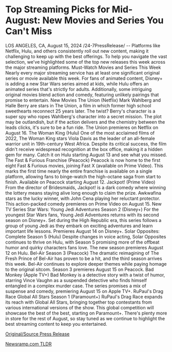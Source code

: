 # Top Streaming Picks for Mid-August: New Movies and Series You Can't Miss

LOS ANGELES, CA, August 15, 2024 /24-7PressRelease/ -- Platforms like Netflix, Hulu, and others consistently roll out new content, making it challenging to keep up with the best offerings. To help you navigate the vast selection, we've highlighted some of the top new releases this week across the major streaming platforms.  Must-Watch Movies and Series This Week Nearly every major streaming service has at least one significant original series or movie available this week. For fans of animated content, Disney+ is adding a new Star Wars series aimed at kids, while Hulu offers an animated series that's strictly for adults. Additionally, some intriguing original movies blend action and comedy, featuring unlikely pairings that promise to entertain.  New Movies The Union (Netflix) Mark Wahlberg and Halle Berry are stars in The Union, a film in which former high school sweethearts reconnect 25 years later. The twist? Berry's character is a super spy who ropes Wahlberg's character into a secret mission. The plot may be outlandish, but if the action delivers and the chemistry between the leads clicks, it's sure to be a fun ride. The Union premieres on Netflix on August 16.  The Woman King (Hulu) One of the most acclaimed films of 2022, The Woman King stars Viola Davis as the leader of an all-female warrior unit in 19th-century West Africa. Despite its critical success, the film didn't receive widespread recognition at the box office, making it a hidden gem for many. Catch it on Hulu starting August 13 and see what you missed.  The Fast & Furious Franchise (Peacock) Peacock is now home to the first eight Fast & Furious movies, joining Fast X (available on Prime Video). This marks the first time nearly the entire franchise is available on a single platform, allowing fans to binge-watch the high-octane saga from start to finish. Available on Peacock starting August 12.  Jackpot! (Prime Video) From the director of Bridesmaids, Jackpot! is a dark comedy where winning the lottery means staying alive long enough to claim the prize. Awkwafina stars as the lucky winner, with John Cena playing her reluctant protector. This action-packed comedy premieres on Prime Video on August 15.  New TV Series Star Wars: Young Jedi Adventures Season 2 (Disney+) For the youngest Star Wars fans, Young Jedi Adventures returns with its second season on Disney+. Set during the High Republic era, this series follows a group of young Jedi as they embark on exciting adventures and learn important life lessons. Premieres August 14 on Disney+.  Solar Opposites: Complete Season 5 (Hulu) Despite changes in voice acting, Solar Opposites continues to thrive on Hulu, with Season 5 promising more of the offbeat humor and quirky characters fans love. The new season premieres August 12 on Hulu.  Bel-Air Season 3 (Peacock) The dramatic reimagining of The Fresh Prince of Bel-Air has proven to be a hit, and the third season arrives this week. Bel-Air continues to explore deeper themes while paying homage to the original sitcom. Season 3 premieres August 15 on Peacock.  Bad Monkey (Apple TV+) Bad Monkey is a detective story with a twist of humor, starring Vince Vaughn as a suspended detective who finds himself entangled in a complex murder case. The series promises a mix of suspense and comedy, premiering August 15 on Apple TV+.  RuPaul's Drag Race Global All Stars Season 1 (Paramount+) RuPaul's Drag Race expands its reach with Global All Stars, bringing together top contestants from various international versions of the show. This global competition will showcase the best of the best, starting on Paramount+.  There's plenty more in store for the rest of August, so stay tuned as we continue to highlight the best streaming content to keep you entertained. 

[Original/Source Press Release](https://www.24-7pressrelease.com/press-release/513396/top-streaming-picks-for-mid-august-new-movies-and-series-you-cant-miss) 

[Newsramp.com TLDR](https://newsramp.com/None) 